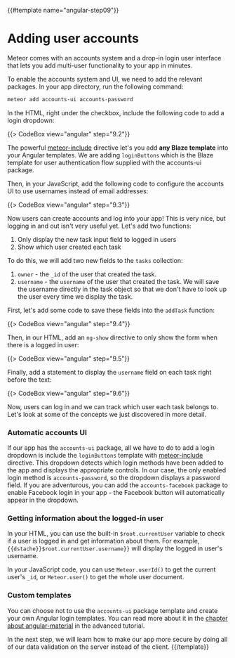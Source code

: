 {{#template name="angular-step09"}}

# Adding user accounts

Meteor comes with an accounts system and a drop-in login user interface that lets you add multi-user functionality to your app in minutes.

To enable the accounts system and UI, we need to add the relevant packages. In your app directory, run the following command:

```bash
meteor add accounts-ui accounts-password
```

In the HTML, right under the checkbox, include the following code to add a login dropdown:

{{> CodeBox view="angular" step="9.2"}}

The powerful [meteor-include](http://angular-meteor.com/api/meteor-include) directive let's you add **any Blaze template** into your Angular templates.
We are adding `loginButtons` which is the Blaze template for user authentication flow supplied with the accounts-ui package.

Then, in your JavaScript, add the following code to configure the accounts UI to use usernames instead of email addresses:

{{> CodeBox view="angular" step="9.3"}}

Now users can create accounts and log into your app! This is very nice, but logging in and out isn't very useful yet. Let's add two functions:

1. Only display the new task input field to logged in users
2. Show which user created each task

To do this, we will add two new fields to the `tasks` collection:

1. `owner` - the `_id` of the user that created the task.
2. `username` - the `username` of the user that created the task. We will save the username directly in the task object so that we don't have to look up the user every time we display the task.

First, let's add some code to save these fields into the `addTask` function:

{{> CodeBox view="angular" step="9.4"}}

Then, in our HTML, add an `ng-show` directive to only show the form when there is a logged in user:

{{> CodeBox view="angular" step="9.5"}}

Finally, add a statement to display the `username` field on each task right before the text:

{{> CodeBox view="angular" step="9.6"}}

Now, users can log in and we can track which user each task belongs to. Let's look at some of the concepts we just discovered in more detail.

### Automatic accounts UI

If our app has the `accounts-ui` package, all we have to do to add a login dropdown is include the `loginButtons` template with [meteor-include](http://angular-meteor.com/api/meteor-include) directive.
This dropdown detects which login methods have been added to the app and displays the appropriate controls. In our case, the only enabled login method is `accounts-password`, so the dropdown displays a password field. If you are adventurous, you can add the `accounts-facebook` package to enable Facebook login in your app - the Facebook button will automatically appear in the dropdown.

### Getting information about the logged-in user

In your HTML, you can use the built-in `$root.currentUser` variable to check if a user is logged in and get information about them. For example, `{{dstache}}$root.currentUser.username}}` will display the logged in user's username.

In your JavaScript code, you can use `Meteor.userId()` to get the current user's `_id`, or `Meteor.user()` to get the whole user document.

### Custom templates

You can choose not to use the `accounts-ui` package template and create your own Angular login templates.
You can read more about it in the [chapter about angular-material](http://angular-meteor.com/tutorial/step_18) in the advanced tutorial.

In the next step, we will learn how to make our app more secure by doing all of our data validation on the server instead of the client.
{{/template}}
